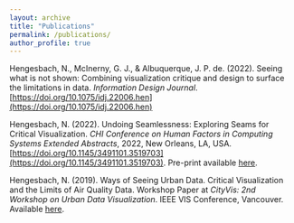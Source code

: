 ```yaml
---
layout: archive
title: "Publications"
permalink: /publications/
author_profile: true
---
```

Hengesbach, N., McInerny, G. J., & Albuquerque, J. P. de. (2022). Seeing what is not shown: Combining visualization critique and design to surface the limitations in data. _Information Design Journal_. [https://doi.org/10.1075/idj.22006.hen](https://doi.org/10.1075/idj.22006.hen)

Hengesbach, N. (2022). Undoing Seamlessness: Exploring Seams for Critical Visualization. _CHI Conference on Human Factors in Computing Systems Extended Abstracts_, 2022, New Orleans, LA, USA. [https://doi.org/10.1145/3491101.3519703](https://doi.org/10.1145/3491101.3519703). Pre-print available [here](https://arxiv.org/abs/2203.02241).

Hengesbach, N. (2019). Ways of Seeing Urban Data. Critical Visualization and the Limits of Air Quality Data. Workshop Paper at _CityVis: 2nd Workshop on Urban Data Visualization_. IEEE VIS Conference, Vancouver. Available [here](http://nicolehengesbach.github.io/files/cityvis19.pdf).
